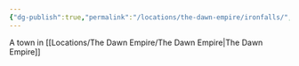 ```yaml
---
{"dg-publish":true,"permalink":"/locations/the-dawn-empire/ironfalls/","noteIcon":""}
---
```


A town in [[Locations/The Dawn Empire/The Dawn Empire\|The Dawn Empire]]
